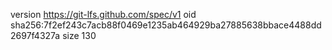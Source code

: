 version https://git-lfs.github.com/spec/v1
oid sha256:7f2ef243c7acb88f0469e1235ab464929ba27885638bbace4488dd2697f4327a
size 130
